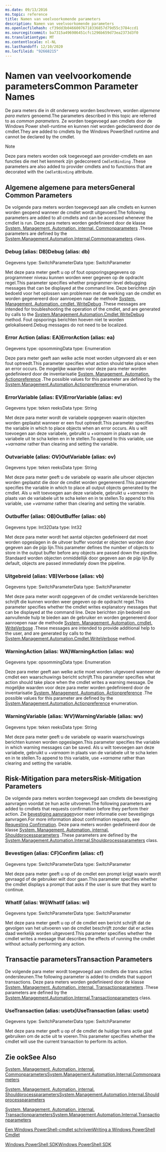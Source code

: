 ```yaml
---
ms.date: 09/13/2016
ms.topic: reference
title: Namen van veelvoorkomende parameters
description: Namen van veelvoorkomende parameters
ms.openlocfilehash: cf39dd3b04660076718336857d79d55c3784ccd1
ms.sourcegitcommit: ba7315a496986451cfc1296b659d73ea2373d3f0
ms.translationtype: MT
ms.contentlocale: nl-NL
ms.lasthandoff: 12/10/2020
ms.locfileid: "92668215"
---
```

# <a name="common-parameter-names"></a><span data-ttu-id="29e01-103">Namen van veelvoorkomende parameters</span><span class="sxs-lookup"><span data-stu-id="29e01-103">Common Parameter Names</span></span>

<span data-ttu-id="29e01-104">De para meters die in dit onderwerp worden beschreven, worden *algemene para meters* genoemd.</span><span class="sxs-lookup"><span data-stu-id="29e01-104">The parameters described in this topic are referred to as *common parameters*.</span></span> <span data-ttu-id="29e01-105">Ze worden toegevoegd aan cmdlets door de Windows Power shell-runtime en kunnen niet worden gedeclareerd door de cmdlet.</span><span class="sxs-lookup"><span data-stu-id="29e01-105">They are added to cmdlets by the Windows PowerShell runtime and cannot be declared by the cmdlet.</span></span>

> [!NOTE]
> <span data-ttu-id="29e01-106">Deze para meters worden ook toegevoegd aan provider-cmdlets en aan functies die met het kenmerk zijn gedecoreerd `CmdletBinding` .</span><span class="sxs-lookup"><span data-stu-id="29e01-106">These parameters are also added to provider cmdlets and to functions that are decorated with the `CmdletBinding` attribute.</span></span>

## <a name="general-common-parameters"></a><span data-ttu-id="29e01-107">Algemene algemene para meters</span><span class="sxs-lookup"><span data-stu-id="29e01-107">General Common Parameters</span></span>

<span data-ttu-id="29e01-108">De volgende para meters worden toegevoegd aan alle cmdlets en kunnen worden geopend wanneer de cmdlet wordt uitgevoerd.</span><span class="sxs-lookup"><span data-stu-id="29e01-108">The following parameters are added to all cmdlets and can be accessed whenever the cmdlet is run.</span></span> <span data-ttu-id="29e01-109">Deze para meters worden gedefinieerd door de klasse [System. Management. Automation. internal. Commonparameters](/dotnet/api/System.Management.Automation.Internal.CommonParameters) .</span><span class="sxs-lookup"><span data-stu-id="29e01-109">These parameters are defined by the [System.Management.Automation.Internal.Commonparameters](/dotnet/api/System.Management.Automation.Internal.CommonParameters) class.</span></span>

### <a name="debug-alias-db"></a><span data-ttu-id="29e01-110">Debug (alias: DB)</span><span class="sxs-lookup"><span data-stu-id="29e01-110">Debug (alias: db)</span></span>

<span data-ttu-id="29e01-111">Gegevens type: SwitchParameter</span><span class="sxs-lookup"><span data-stu-id="29e01-111">Data type: SwitchParameter</span></span>

<span data-ttu-id="29e01-112">Met deze para meter geeft u op of fout opsporingsgegevens op programmeer niveau kunnen worden weer gegeven op de opdracht regel.</span><span class="sxs-lookup"><span data-stu-id="29e01-112">This parameter specifies whether programmer-level debugging messages that can be displayed at the command line.</span></span> <span data-ttu-id="29e01-113">Deze berichten zijn bedoeld voor het oplossen van problemen met de werking van de cmdlet en worden gegenereerd door aanroepen naar de methode [System. Management. Automation. cmdlet. WriteDebug](/dotnet/api/System.Management.Automation.Cmdlet.WriteDebug) .</span><span class="sxs-lookup"><span data-stu-id="29e01-113">These messages are intended for troubleshooting the operation of the cmdlet, and are generated by calls to the [System.Management.Automation.Cmdlet.WriteDebug](/dotnet/api/System.Management.Automation.Cmdlet.WriteDebug) method.</span></span> <span data-ttu-id="29e01-114">Fout opsporings berichten hoeven niet te worden gelokaliseerd.</span><span class="sxs-lookup"><span data-stu-id="29e01-114">Debug messages do not need to be localized.</span></span>

### <a name="erroraction-alias-ea"></a><span data-ttu-id="29e01-115">Error Action (alias: EA)</span><span class="sxs-lookup"><span data-stu-id="29e01-115">ErrorAction (alias: ea)</span></span>

<span data-ttu-id="29e01-116">Gegevens type: opsomming</span><span class="sxs-lookup"><span data-stu-id="29e01-116">Data type: Enumeration</span></span>

<span data-ttu-id="29e01-117">Deze para meter geeft aan welke actie moet worden uitgevoerd als er een fout optreedt.</span><span class="sxs-lookup"><span data-stu-id="29e01-117">This parameter specifies what action should take place when an error occurs.</span></span> <span data-ttu-id="29e01-118">De mogelijke waarden voor deze para meter worden gedefinieerd door de inventarisatie [System. Management. Automation. Actionpreference](/dotnet/api/System.Management.Automation.ActionPreference) .</span><span class="sxs-lookup"><span data-stu-id="29e01-118">The possible values for this parameter are defined by the [System.Management.Automation.Actionpreference](/dotnet/api/System.Management.Automation.ActionPreference) enumeration.</span></span>

### <a name="errorvariable-alias-ev"></a><span data-ttu-id="29e01-119">ErrorVariable (alias: EV)</span><span class="sxs-lookup"><span data-stu-id="29e01-119">ErrorVariable (alias: ev)</span></span>

<span data-ttu-id="29e01-120">Gegevens type: teken reeks</span><span class="sxs-lookup"><span data-stu-id="29e01-120">Data type: String</span></span>

<span data-ttu-id="29e01-121">Met deze para meter wordt de variabele opgegeven waarin objecten worden geplaatst wanneer er een fout optreedt.</span><span class="sxs-lookup"><span data-stu-id="29e01-121">This parameter specifies the variable in which to place objects when an error occurs.</span></span> <span data-ttu-id="29e01-122">Als u wilt toevoegen aan deze variabele, gebruikt u +*varnaam* in plaats van de variabele uit te scha kelen en in te stellen.</span><span class="sxs-lookup"><span data-stu-id="29e01-122">To append to this variable, use +*varname* rather than clearing and setting the variable.</span></span>

### <a name="outvariable-alias-ov"></a><span data-ttu-id="29e01-123">Outvariable (alias: OV)</span><span class="sxs-lookup"><span data-stu-id="29e01-123">OutVariable (alias: ov)</span></span>

<span data-ttu-id="29e01-124">Gegevens type: teken reeks</span><span class="sxs-lookup"><span data-stu-id="29e01-124">Data type: String</span></span>

<span data-ttu-id="29e01-125">Met deze para meter geeft u de variabele op waarin alle uitvoer objecten worden geplaatst die door de cmdlet worden gegenereerd.</span><span class="sxs-lookup"><span data-stu-id="29e01-125">This parameter specifies the variable in which to place all output objects generated by the cmdlet.</span></span> <span data-ttu-id="29e01-126">Als u wilt toevoegen aan deze variabele, gebruikt u +*varnaam* in plaats van de variabele uit te scha kelen en in te stellen.</span><span class="sxs-lookup"><span data-stu-id="29e01-126">To append to this variable, use +*varname* rather than clearing and setting the variable.</span></span>

### <a name="outbuffer-alias-ob"></a><span data-ttu-id="29e01-127">Outbuffer (alias: OB)</span><span class="sxs-lookup"><span data-stu-id="29e01-127">OutBuffer (alias: ob)</span></span>

<span data-ttu-id="29e01-128">Gegevens type: Int32</span><span class="sxs-lookup"><span data-stu-id="29e01-128">Data type: Int32</span></span>

<span data-ttu-id="29e01-129">Met deze para meter wordt het aantal objecten gedefinieerd dat moet worden opgeslagen in de uitvoer buffer voordat er objecten worden door gegeven aan de pijp lijn.</span><span class="sxs-lookup"><span data-stu-id="29e01-129">This parameter defines the number of objects to store in the output buffer before any objects are passed down the pipeline.</span></span> <span data-ttu-id="29e01-130">Standaard worden objecten onmiddellijk door gegeven aan de pijp lijn.</span><span class="sxs-lookup"><span data-stu-id="29e01-130">By default, objects are passed immediately down the pipeline.</span></span>

### <a name="verbose-alias-vb"></a><span data-ttu-id="29e01-131">Uitgebreid (alias: VB)</span><span class="sxs-lookup"><span data-stu-id="29e01-131">Verbose (alias: vb)</span></span>

<span data-ttu-id="29e01-132">Gegevens type: SwitchParameter</span><span class="sxs-lookup"><span data-stu-id="29e01-132">Data type: SwitchParameter</span></span>

<span data-ttu-id="29e01-133">Met deze para meter wordt opgegeven of de cmdlet verklarende berichten schrijft die kunnen worden weer gegeven op de opdracht regel.</span><span class="sxs-lookup"><span data-stu-id="29e01-133">This parameter specifies whether the cmdlet writes explanatory messages that can be displayed at the command line.</span></span> <span data-ttu-id="29e01-134">Deze berichten zijn bedoeld om aanvullende hulp te bieden aan de gebruiker en worden gegenereerd door aanroepen naar de methode [System. Management. Automation. cmdlet. WriteVerbose](/dotnet/api/System.Management.Automation.Cmdlet.WriteVerbose) .</span><span class="sxs-lookup"><span data-stu-id="29e01-134">These messages are intended to provide additional help to the user, and are generated by calls to the [System.Management.Automation.Cmdlet.WriteVerbose](/dotnet/api/System.Management.Automation.Cmdlet.WriteVerbose) method.</span></span>

### <a name="warningaction-alias-wa"></a><span data-ttu-id="29e01-135">WarningAction (alias: WA)</span><span class="sxs-lookup"><span data-stu-id="29e01-135">WarningAction (alias: wa)</span></span>

<span data-ttu-id="29e01-136">Gegevens type: opsomming</span><span class="sxs-lookup"><span data-stu-id="29e01-136">Data type: Enumeration</span></span>

<span data-ttu-id="29e01-137">Deze para meter geeft aan welke actie moet worden uitgevoerd wanneer de cmdlet een waarschuwings bericht schrijft.</span><span class="sxs-lookup"><span data-stu-id="29e01-137">This parameter specifies what action should take place when the cmdlet writes a warning message.</span></span> <span data-ttu-id="29e01-138">De mogelijke waarden voor deze para meter worden gedefinieerd door de inventarisatie [System. Management. Automation. Actionpreference](/dotnet/api/System.Management.Automation.ActionPreference) .</span><span class="sxs-lookup"><span data-stu-id="29e01-138">The possible values for this parameter are defined by the [System.Management.Automation.Actionpreference](/dotnet/api/System.Management.Automation.ActionPreference) enumeration.</span></span>

### <a name="warningvariable-alias-wv"></a><span data-ttu-id="29e01-139">WarningVariable (alias: WV)</span><span class="sxs-lookup"><span data-stu-id="29e01-139">WarningVariable (alias: wv)</span></span>

<span data-ttu-id="29e01-140">Gegevens type: teken reeks</span><span class="sxs-lookup"><span data-stu-id="29e01-140">Data type: String</span></span>

<span data-ttu-id="29e01-141">Met deze para meter geeft u de variabele op waarin waarschuwings berichten kunnen worden opgeslagen.</span><span class="sxs-lookup"><span data-stu-id="29e01-141">This parameter specifies the variable in which warning messages can be saved.</span></span> <span data-ttu-id="29e01-142">Als u wilt toevoegen aan deze variabele, gebruikt u +*varnaam* in plaats van de variabele uit te scha kelen en in te stellen.</span><span class="sxs-lookup"><span data-stu-id="29e01-142">To append to this variable, use +*varname* rather than clearing and setting the variable.</span></span>

## <a name="risk-mitigation-parameters"></a><span data-ttu-id="29e01-143">Risk-Mitigation para meters</span><span class="sxs-lookup"><span data-stu-id="29e01-143">Risk-Mitigation Parameters</span></span>

<span data-ttu-id="29e01-144">De volgende para meters worden toegevoegd aan cmdlets die bevestiging aanvragen voordat ze hun actie uitvoeren.</span><span class="sxs-lookup"><span data-stu-id="29e01-144">The following parameters are added to cmdlets that requests confirmation before they perform their action.</span></span> <span data-ttu-id="29e01-145">Zie [bevestiging aanvragen](./requesting-confirmation-from-cmdlets.md)voor meer informatie over bevestigings aanvragen.</span><span class="sxs-lookup"><span data-stu-id="29e01-145">For more information about confirmation requests, see [Requesting Confirmation](./requesting-confirmation-from-cmdlets.md).</span></span> <span data-ttu-id="29e01-146">Deze para meters worden gedefinieerd door de klasse [System. Management. Automation. internal. Shouldprocessparameters](/dotnet/api/System.Management.Automation.Internal.ShouldProcessParameters) .</span><span class="sxs-lookup"><span data-stu-id="29e01-146">These parameters are defined by the [System.Management.Automation.Internal.Shouldprocessparameters](/dotnet/api/System.Management.Automation.Internal.ShouldProcessParameters) class.</span></span>

### <a name="confirm-alias-cf"></a><span data-ttu-id="29e01-147">Bevestigen (alias: CF)</span><span class="sxs-lookup"><span data-stu-id="29e01-147">Confirm (alias: cf)</span></span>

<span data-ttu-id="29e01-148">Gegevens type: SwitchParameter</span><span class="sxs-lookup"><span data-stu-id="29e01-148">Data type: SwitchParameter</span></span>

<span data-ttu-id="29e01-149">Met deze para meter geeft u op of de cmdlet een prompt krijgt waarin wordt gevraagd of de gebruiker wilt door gaan.</span><span class="sxs-lookup"><span data-stu-id="29e01-149">This parameter specifies whether the cmdlet displays a prompt that asks if the user is sure that they want to continue.</span></span>

### <a name="whatif-alias-wi"></a><span data-ttu-id="29e01-150">WhatIf (alias: Wi)</span><span class="sxs-lookup"><span data-stu-id="29e01-150">WhatIf (alias: wi)</span></span>

<span data-ttu-id="29e01-151">Gegevens type: SwitchParameter</span><span class="sxs-lookup"><span data-stu-id="29e01-151">Data type: SwitchParameter</span></span>

<span data-ttu-id="29e01-152">Met deze para meter geeft u op of de cmdlet een bericht schrijft dat de gevolgen van het uitvoeren van de cmdlet beschrijft zonder dat er acties daad werkelijk worden uitgevoerd.</span><span class="sxs-lookup"><span data-stu-id="29e01-152">This parameter specifies whether the cmdlet writes a message that describes the effects of running the cmdlet without actually performing any action.</span></span>

## <a name="transaction-parameters"></a><span data-ttu-id="29e01-153">Transactie parameters</span><span class="sxs-lookup"><span data-stu-id="29e01-153">Transaction Parameters</span></span>

<span data-ttu-id="29e01-154">De volgende para meter wordt toegevoegd aan cmdlets die trans acties ondersteunen.</span><span class="sxs-lookup"><span data-stu-id="29e01-154">The following parameter is added to cmdlets that support transactions.</span></span> <span data-ttu-id="29e01-155">Deze para meters worden gedefinieerd door de klasse [System. Management. Automation. internal. Transactionparameters](/dotnet/api/System.Management.Automation.Internal.TransactionParameters) .</span><span class="sxs-lookup"><span data-stu-id="29e01-155">These parameters are defined by the [System.Management.Automation.Internal.Transactionparameters](/dotnet/api/System.Management.Automation.Internal.TransactionParameters) class.</span></span>

### <a name="usetransaction-alias-usetx"></a><span data-ttu-id="29e01-156">UseTransaction (alias: usetx)</span><span class="sxs-lookup"><span data-stu-id="29e01-156">UseTransaction (alias: usetx)</span></span>

<span data-ttu-id="29e01-157">Gegevens type: SwitchParameter</span><span class="sxs-lookup"><span data-stu-id="29e01-157">Data type: SwitchParameter</span></span>

<span data-ttu-id="29e01-158">Met deze para meter geeft u op of de cmdlet de huidige trans actie gaat gebruiken om de actie uit te voeren.</span><span class="sxs-lookup"><span data-stu-id="29e01-158">This parameter specifies whether the cmdlet will use the current transaction to perform its action.</span></span>

## <a name="see-also"></a><span data-ttu-id="29e01-159">Zie ook</span><span class="sxs-lookup"><span data-stu-id="29e01-159">See Also</span></span>

[<span data-ttu-id="29e01-160">System. Management. Automation. internal. Commonparameters</span><span class="sxs-lookup"><span data-stu-id="29e01-160">System.Management.Automation.Internal.Commonparameters</span></span>](/dotnet/api/System.Management.Automation.Internal.CommonParameters)

[<span data-ttu-id="29e01-161">System. Management. Automation. internal. Shouldprocessparameters</span><span class="sxs-lookup"><span data-stu-id="29e01-161">System.Management.Automation.Internal.Shouldprocessparameters</span></span>](/dotnet/api/System.Management.Automation.Internal.ShouldProcessParameters)

[<span data-ttu-id="29e01-162">System. Management. Automation. internal. Transactionparameters</span><span class="sxs-lookup"><span data-stu-id="29e01-162">System.Management.Automation.Internal.Transactionparameters</span></span>](/dotnet/api/System.Management.Automation.Internal.TransactionParameters)

[<span data-ttu-id="29e01-163">Een Windows PowerShell-cmdlet schrijven</span><span class="sxs-lookup"><span data-stu-id="29e01-163">Writing a Windows PowerShell Cmdlet</span></span>](./writing-a-windows-powershell-cmdlet.md)

[<span data-ttu-id="29e01-164">Windows PowerShell SDK</span><span class="sxs-lookup"><span data-stu-id="29e01-164">Windows PowerShell SDK</span></span>](../windows-powershell-reference.md)
